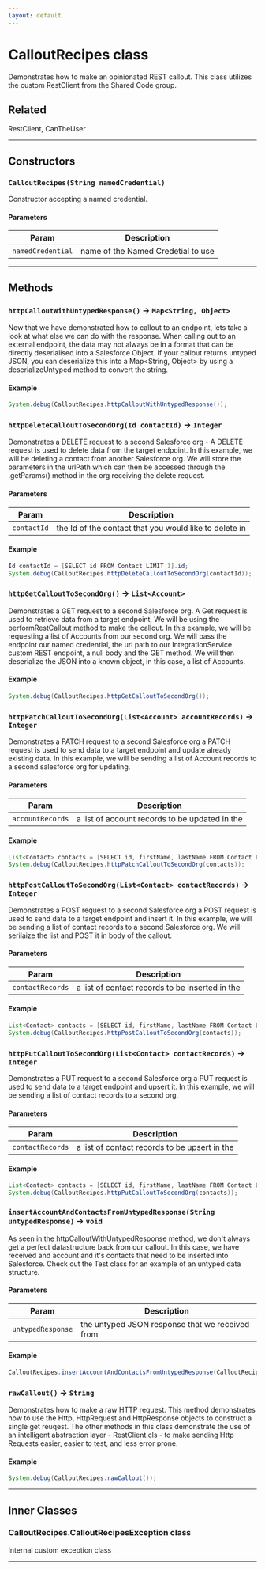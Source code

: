 ```yaml
---
layout: default
---
```

# CalloutRecipes class

Demonstrates how to make an opinionated REST callout. This class utilizes the custom RestClient from the Shared Code group.

## Related

RestClient, CanTheUser

---
## Constructors
### `CalloutRecipes(String namedCredential)`

Constructor accepting a named credential.
#### Parameters
|Param|Description|
|-----|-----------|
|`namedCredential` |  name of the Named Credetial to use |

---
## Methods
### `httpCalloutWithUntypedResponse()` → `Map<String, Object>`

Now that we have demonstrated how to callout to an endpoint, lets take a look at what else we can do with the response. When calling out to an external endpoint, the data may not always be in a format that can be directly deserialised into a Salesforce Object. If your callout returns untyped JSON, you can deserialize this into a Map<String, Object> by using a deserializeUntyped method to convert the string.

#### Example
```java
System.debug(CalloutRecipes.httpCalloutWithUntypedResponse());
```

### `httpDeleteCalloutToSecondOrg(Id contactId)` → `Integer`

Demonstrates a DELETE request to a second Salesforce org - A DELETE request is used to delete data from the target endpoint. In this example, we will be deleting a contact from another Salesforce org. We will store the parameters in the urlPath which can then be accessed through the .getParams() method in the org receiving the delete request.

#### Parameters
|Param|Description|
|-----|-----------|
|`contactId` |  the Id of the contact that you would like to delete in |

#### Example
```java
Id contactId = [SELECT id FROM Contact LIMIT 1].id;
System.debug(CalloutRecipes.httpDeleteCalloutToSecondOrg(contactId));
```

### `httpGetCalloutToSecondOrg()` → `List<Account>`

Demonstrates a GET request to a second Salesforce org. A Get request is used to retrieve data from a target endpoint, We will be using the performRestCallout method to make the callout. In this example, we will be requesting a list of Accounts from our second org. We will pass the endpoint our named credential, the url path to our IntegrationService custom REST endpoint, a null body and the GET method. We will then deserialize the JSON into a known object, in this case, a list of Accounts.

#### Example
```java
System.debug(CalloutRecipes.httpGetCalloutToSecondOrg());
```

### `httpPatchCalloutToSecondOrg(List<Account> accountRecords)` → `Integer`

Demonstrates a PATCH request to a second Salesforce org a PATCH request is used to send data to a target endpoint and update already existing data. In this example, we will be sending a list of Account records to a second salesforce org for updating.

#### Parameters
|Param|Description|
|-----|-----------|
|`accountRecords` |  a list of account records to be updated in the |

#### Example
```java
List<Contact> contacts = [SELECT id, firstName, lastName FROM Contact LIMIT 5];
System.debug(CalloutRecipes.httpPatchCalloutToSecondOrg(contacts));
```

### `httpPostCalloutToSecondOrg(List<Contact> contactRecords)` → `Integer`

Demonstrates a POST request to a second Salesforce org a POST request is used to send data to a target endpoint and insert it. In this example, we will be sending a list of contact records to a second Salesforce org. We will serilaize the list and POST it in body of the callout.

#### Parameters
|Param|Description|
|-----|-----------|
|`contactRecords` |  a list of contact records to be inserted in the |

#### Example
```java
List<Contact> contacts = [SELECT id, firstName, lastName FROM Contact LIMIT 5];
System.debug(CalloutRecipes.httpPostCalloutToSecondOrg(contacts));
```

### `httpPutCalloutToSecondOrg(List<Contact> contactRecords)` → `Integer`

Demonstrates a PUT request to a second Salesforce org a PUT request is used to send data to a target endpoint and upsert it. In this example, we will be sending a list of contact records to a second org.

#### Parameters
|Param|Description|
|-----|-----------|
|`contactRecords` |  a list of contact records to be upsert in the |

#### Example
```java
List<Contact> contacts = [SELECT id, firstName, lastName FROM Contact LIMIT 5];
System.debug(CalloutRecipes.httpPutCalloutToSecondOrg(contacts));
```

### `insertAccountAndContactsFromUntypedResponse(String untypedResponse)` → `void`

As seen in the httpCalloutWithUntypedResponse method, we don't always get a perfect datastructure back from our callout. In this case, we have received and account and it's contacts that need to be inserted into Salesforce. Check out the Test class for an example of an untyped data structure.

#### Parameters
|Param|Description|
|-----|-----------|
|`untypedResponse` |  the untyped JSON response that we received from |

#### Example
```java
CalloutRecipes.insertAccountAndContactsFromUntypedResponse(CalloutRecipes_Tests.goodUntypedJSON)
```

### `rawCallout()` → `String`

Demonstrates how to make a raw HTTP request. This method demonstrates how to use the Http, HttpRequest and HttpResponse objects to construct a single get reuqest. The other methods in this class demonstrate the use of an intelligent abstraction layer - RestClient.cls - to make sending Http Requests easier, easier to test, and less error prone.

#### Example
```java
System.debug(CalloutRecipes.rawCallout());
```

---
## Inner Classes

### CalloutRecipes.CalloutRecipesException class

Internal custom exception class

---
